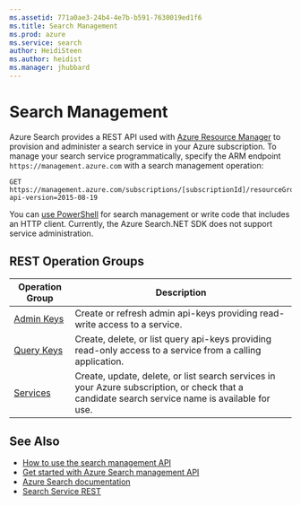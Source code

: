```yaml
---
ms.assetid: 771a0ae3-24b4-4e7b-b591-7630019ed1f6
ms.title: Search Management
ms.prod: azure
ms.service: search
author: HeidiSteen
ms.author: heidist
ms.manager: jhubbard
---
```


# Search Management

Azure Search provides a REST API used with [Azure Resource Manager](http://msdn.microsoft.com/library/azure/dn790568.aspx) to provision and administer a search service in your Azure subscription. To manage your search service programmatically, specify the ARM endpoint `https://management.azure.com` with a search management operation:

~~~~
GET  https://management.azure.com/subscriptions/[subscriptionId]/resourceGroups/[resourceGroupName]/providers/Microsoft.Search/searchServices/[serviceName]?api-version=2015-08-19
~~~~

You can [use PowerShell](https://azure.microsoft.com/documentation/articles/search-manage-powershell/) for search management or write code that includes an HTTP client. Currently, the Azure Search.NET SDK does not support service administration.

## REST Operation Groups

| Operation Group | Description |
|-----------------|-------------|
| [Admin Keys](../../api-ref/searchmanagement/AdminKeys.json)  | Create or refresh admin api-keys providing read-write access to a service. |
| [Query Keys](../../api-ref/searchmanagement/QueryKeys.json)  | Create, delete, or list query api-keys providing read-only access to a service from a calling application. |
| [Services](../../api-ref/searchmanagement/Services.json)  | Create, update, delete, or list search services in your Azure subscription, or check that a candidate search service name is available for use. |

## See Also

- [How to use the search management API](search-howto-management-rest-api.md)
- [Get started with Azure Search management API](http://go.microsoft.com/fwlink/p/?LinkId=516968)
- [Azure Search documentation](https://azure.microsoft.com/documentation/services/search/)
- [Search Service REST](~/documentation/searchservice/index.md)   
